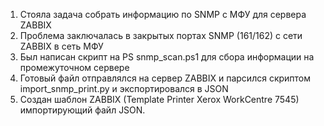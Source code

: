 1. Стояла задача собрать информацию по SNMP с МФУ для сервера ZABBIX
2. Проблема заключалась в закрытых портах SNMP (161/162) с сети ZABBIX в сеть МФУ
3. Был написан скрипт на PS snmp_scan.ps1 для сбора информации на промежуточном сервере
4. Готовый файл отправлялся на сервер ZABBIX и парсился скриптом import_snmp_print.py и экспортировался в JSON
5. Создан шаблон ZABBIX (Template Printer Xerox WorkCentre 7545) импортирующий файл JSON.
